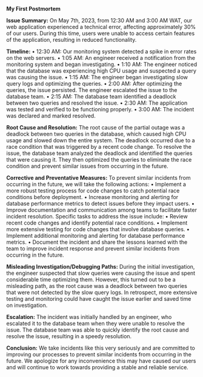 **My First Postmortem**

**Issue Summary:**
On May  7th, 2023, from 12:30 AM and 3:00 AM WAT, our web application experienced a technical error, affecting approximately 30% of our users. During this time, users were unable to access certain features of the application, resulting in reduced functionality.

**Timeline:**
•	12:30 AM: Our monitoring system detected a spike in error rates on the web servers.
•	1:05 AM: An engineer received a notification from the monitoring system and began investigating.
•	1:10 AM: The engineer noticed that the database was experiencing high CPU usage and suspected a query was causing the issue.
•	1:15 AM: The engineer began investigating slow query logs and optimizing the queries.
•	2:00 AM: After optimizing the queries, the issue persisted. The engineer escalated the issue to the database team.
•	2:15 AM: The database team identified a deadlock between two queries and resolved the issue.
•	2:30 AM: The application was tested and verified to be functioning properly.
•	3:00 AM: The incident was declared and marked resolved.

**Root Cause and Resolution:**
The root cause of the partial outage was a deadlock between two queries in the database, which caused high CPU usage and slowed down the entire system. The deadlock occurred due to a race condition that was triggered by a recent code change.
To resolve the issue, the database team analyzed the deadlock and identified the queries that were causing it. They then optimized the queries to eliminate the race condition and prevent similar issues from occurring in the future.

**Corrective and Preventative Measures:**
To prevent similar incidents from occurring in the future, we will take the following actions:
•	Implement a more robust testing process for code changes to catch potential race conditions before deployment.
•	Increase monitoring and alerting for database performance metrics to detect issues before they impact users.
•	Improve documentation and communication among teams to facilitate faster incident resolution.
Specific tasks to address the issue include:
•	Review recent code changes and identify potential race conditions.
•	Implement more extensive testing for code changes that involve database queries.
•	Implement additional monitoring and alerting for database performance metrics.
•	Document the incident and share the lessons learned with the team to improve incident response and prevent similar incidents from occurring in the future.

**Misleading Investigation/Debugging Paths:**
During the initial investigation, the engineer suspected that slow queries were causing the issue and spent considerable time optimizing them. However, this turned out to be a misleading path, as the root cause was a deadlock between two queries that were not detected by the slow query logs. In retrospect, more extensive testing and monitoring could have caught the issue earlier and saved time on investigation.

**Escalation:**
The incident was initially handled by an engineer, who escalated it to the database team when they were unable to resolve the issue. The database team was able to quickly identify the root cause and resolve the issue, resulting in a speedy resolution.

**Conclusion:**
We take incidents like this very seriously and are committed to improving our processes to prevent similar incidents from occurring in the future. We apologize for any inconvenience this may have caused our users and will continue to work towards providing a stable and reliable service.

